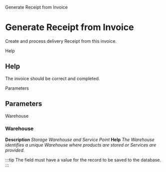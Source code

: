 
Generate Receipt from Invoice
# Generate Receipt from Invoice


Create and process delivery Receipt from this invoice.

Help
## Help

The invoice should be correct and completed.

Parameters
## Parameters


Warehouse
### Warehouse

**Description**
 *Storage Warehouse and Service Point*
**Help**
 *The Warehouse identifies a unique Warehouse where products are stored or Services are provided.*

:::tip
The field must have a value for the record to be saved to the database.
:::